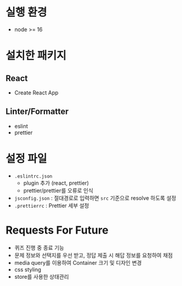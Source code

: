 # 실행 환경

-   node >= 16

# 설치한 패키지

## React
-   Create React App

## Linter/Formatter

-   eslint
-   prettier

# 설정 파일

-   `.eslintrc.json`
    - plugin 추가 (react, prettier)
    - prettier/prettier를 오류로 인식
-   `jsconfig.json` : 절대경로로 입력하면 `src` 기준으로 resolve 하도록 설정
-   `.prettierrc` : Prettier 세부 설정

# Requests For Future
- 퀴즈 진행 중 종료 기능
- 문제 정보와 선택지를 우선 받고, 정답 제출 시 해답 정보를 요청하여 채점
- media query를 이용하여 Container 크기 및 디자인 변경
- css styling
- store를 사용한 상태관리  
